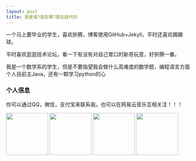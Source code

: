 ```yaml
---
layout: post
title: 我是谁?我在哪?我在敲代码 
---
```


一个马上要毕业的学生，喜欢折腾，博客使用GitHub+Jekyll，平时还喜欢踢踢球。
<p>
平时喜欢逛逛技术论坛，看一下有没有对自己胃口的新奇玩意，好折腾一番。
<p>
我是一个数学系的学生，但是不要指望我会做什么高难度的数学题，编程语言方面个人目前主Java，还有一颗学习python的心

<p>

<h3> 个人信息 </h3>  

你可以通过QQ，微信，支付宝来联系我，也可以在网易云音乐互相关注！！！
<p>
<div  style=" background:url(https://raw.githubusercontent.com/CR1753343566/cr1753343566.github.io/master/images/ab.jpg); background-size:contain|cover;width:100%;height:100%">
<img  src="https://raw.githubusercontent.com/CR1753343566/cr1753343566.github.io/master/images/qq.JPG" width="115" height="115" />
<img  src="https://raw.githubusercontent.com/CR1753343566/cr1753343566.github.io/master/images/wx.JPG" width="115" height="115" />
<img  src="https://raw.githubusercontent.com/CR1753343566/cr1753343566.github.io/master/images/zfb.JPG" width="115" height="115" />
<img src="https://raw.githubusercontent.com/CR1753343566/cr1753343566.github.io/master/images/wyy.jpg" width="115" height="115" />   
</div>
<p>
博客源码在 <a target="_blank" href='https://github.com/cr1753343566/cr1753343566.github.io/'>Github</a> 上，你的 Star 是我更新的动力，谢谢~










